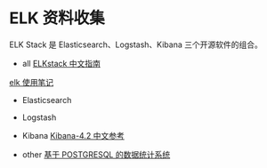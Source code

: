 # ELK 资料收集

ELK Stack 是 Elasticsearch、Logstash、Kibana 三个开源软件的组合。

+ all
[ELKstack 中文指南](http://kibana.logstash.es/content/)

[elk 使用笔记](https://github.com/kikiyou/log/tree/master/elk)

+ Elasticsearch

+ Logstash

+ Kibana
[Kibana-4.2 中文参考](http://7xw819.com1.z0.glb.clouddn.com/Kibana-4.2-Reference_chinese.pdf)



+ other
[基于 POSTGRESQL 的数据统计系统](http://www.wklken.me/posts/2014/11/16/unit-statistics-system.html)